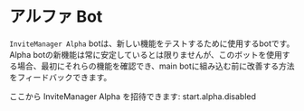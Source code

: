# アルファ Bot

`InviteManager Alpha` botは、新しい機能をテストするために使用するbotです。 Alpha botの新機能は常に安定しているとは限りませんが、このボットを使用する場合、最初にそれらの機能を確認でき、main botに組み込む前に改善する方法をフィードバックできます。 

ここから InviteManager Alpha を招待できます: start.alpha.disabled
